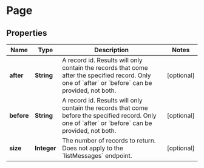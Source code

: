 

# Page


## Properties

| Name | Type | Description | Notes |
|------------ | ------------- | ------------- | -------------|
|**after** | **String** | A record id. Results will only contain the records that come after the specified record.  Only one of &#x60;after&#x60; or &#x60;before&#x60; can be provided, not both.  |  [optional] |
|**before** | **String** | A record id. Results will only contain the records that come before the specified record. Only one of &#x60;after&#x60; or &#x60;before&#x60; can be provided, not both.  |  [optional] |
|**size** | **Integer** | The number of records to return. Does not apply to the &#x60;listMessages&#x60; endpoint. |  [optional] |



